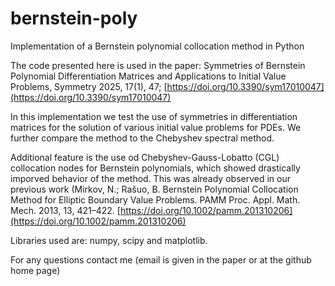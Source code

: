 # bernstein-poly
Implementation of a Bernstein polynomial collocation method in Python

The code presented here is used in the paper: 
Symmetries of Bernstein Polynomial Differentiation Matrices and Applications to Initial Value Problems, Symmetry 2025, 17(1), 47; [https://doi.org/10.3390/sym17010047](https://doi.org/10.3390/sym17010047) 

In this implementation we test the use of symmetries in differentiation matrices for the solution of various initial value problems for PDEs. We further compare the method to the Chebyshev spectral method.

Additional feature is the use od Chebyshev-Gauss-Lobatto (CGL) collocation nodes for Bernstein polynomials, which showed drastically imporved behavior of the method. This was already observed in our previous work (Mirkov, N.; Rašuo, B. Bernstein Polynomial Collocation Method for Elliptic Boundary Value Problems. PAMM Proc. Appl. Math. Mech. 2013, 13, 421–422. [https://doi.org/10.1002/pamm.201310206](https://doi.org/10.1002/pamm.201310206)

Libraries used are: numpy, scipy and matplotlib.

For any questions contact me (email is given in the paper or at the github home page)
